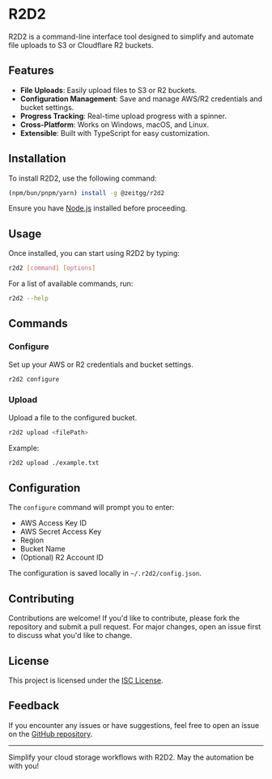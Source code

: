 # R2D2

R2D2 is a command-line interface tool designed to simplify and automate file uploads to S3 or Cloudflare R2 buckets.

## Features

- **File Uploads**: Easily upload files to S3 or R2 buckets.
- **Configuration Management**: Save and manage AWS/R2 credentials and bucket settings.
- **Progress Tracking**: Real-time upload progress with a spinner.
- **Cross-Platform**: Works on Windows, macOS, and Linux.
- **Extensible**: Built with TypeScript for easy customization.

## Installation

To install R2D2, use the following command:

```bash
(npm/bun/pnpm/yarn) install -g @zeitgg/r2d2
```

Ensure you have [Node.js](https://nodejs.org/) installed before proceeding.

## Usage

Once installed, you can start using R2D2 by typing:

```bash
r2d2 [command] [options]
```

For a list of available commands, run:

```bash
r2d2 --help
```

## Commands

### Configure
Set up your AWS or R2 credentials and bucket settings.

```bash
r2d2 configure
```

### Upload
Upload a file to the configured bucket.

```bash
r2d2 upload <filePath>
```

Example:

```bash
r2d2 upload ./example.txt
```

## Configuration

The `configure` command will prompt you to enter:

- AWS Access Key ID
- AWS Secret Access Key
- Region
- Bucket Name
- (Optional) R2 Account ID

The configuration is saved locally in `~/.r2d2/config.json`.

## Contributing

Contributions are welcome! If you'd like to contribute, please fork the repository and submit a pull request. For major changes, open an issue first to discuss what you'd like to change.

## License

This project is licensed under the [ISC License](LICENSE).

## Feedback

If you encounter any issues or have suggestions, feel free to open an issue on the [GitHub repository](https://github.com/zeitgg/r2d2).

---
Simplify your cloud storage workflows with R2D2. May the automation be with you!